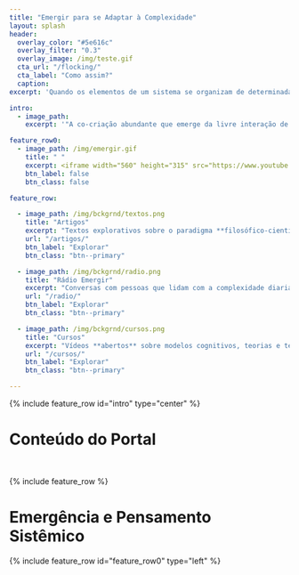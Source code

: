 ```yaml
---
title: "Emergir para se Adaptar à Complexidade"
layout: splash
header:
  overlay_color: "#5e616c"
  overlay_filter: "0.3"
  overlay_image: /img/teste.gif
  cta_url: "/flocking/"
  cta_label: "Como assim?"
  caption:
excerpt: 'Quando os elementos de um sistema se organizam de determinadas maneiras, forma-se algo novo que não pertence a nenhuma das partes. Chamamos isso de organização recém-combinada, ou fenômeno emergente.'

intro:
  - image_path:
    excerpt: '"A co-criação abundante que emerge da livre interação de nós diversificados sustenta a evolução, pois para evoluir é necessário interagir com o diverso, com o diferente." Teste<br /> <small><a href="https://www.organizacaoprospera.com/sobre/">Organização Próspera</a></small><br />'

feature_row0:
  - image_path: /img/emergir.gif
    title: " "
    excerpt: <iframe width="560" height="315" src="https://www.youtube.com/embed/rWJ4O70-Kr4" frameborder="0" allow="autoplay; encrypted-media" allowfullscreen></iframe>
    btn_label: false
    btn_class: false

feature_row:

  - image_path: /img/bckgrnd/textos.png
    title: "Artigos"
    excerpt: "Textos explorativos sobre o paradigma **filosófico-científico** da complexidade."
    url: "/artigos/"
    btn_label: "Explorar"
    btn_class: "btn--primary"

  - image_path: /img/bckgrnd/radio.png
    title: "Rádio Emergir"
    excerpt: "Conversas com pessoas que lidam com a complexidade diariamente, na prática."
    url: "/radio/"
    btn_label: "Explorar"
    btn_class: "btn--primary"

  - image_path: /img/bckgrnd/cursos.png
    title: "Cursos"
    excerpt: "Vídeos **abertos** sobre modelos cognitivos, teorias e tecnologias para um mundo hyperconectado."
    url: "/cursos/"
    btn_label: "Explorar"
    btn_class: "btn--primary"

---
```


{% include feature_row id="intro" type="center" %}

# Conteúdo do Portal
&nbsp;

{% include feature_row %}

# Emergência e Pensamento Sistêmico

{% include feature_row id="feature_row0" type="left" %}
